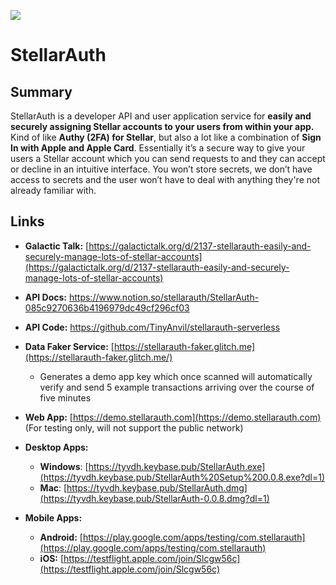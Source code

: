 ![](https://cl.ly/04bc5d0530cd/Branding.png)
# StellarAuth

## Summary
StellarAuth is a developer API and user application service for **easily and securely assigning Stellar accounts to your users from within your app.** Kind of like **Authy (2FA) for Stellar**, but also a lot like a combination of **Sign In with Apple and Apple Card**. Essentially it’s a secure way to give your users a Stellar account which you can send requests to and they can accept or decline in an intuitive interface. You won’t store secrets, we don’t have access to secrets and the user won’t have to deal with anything they're not already familiar with.

## Links
- **Galactic Talk:** [https://galactictalk.org/d/2137-stellarauth-easily-and-securely-manage-lots-of-stellar-accounts](https://galactictalk.org/d/2137-stellarauth-easily-and-securely-manage-lots-of-stellar-accounts)

- **API Docs:** https://www.notion.so/stellarauth/StellarAuth-085c9270636b4196979dc49cf296cf03
- **API Code:** https://github.com/TinyAnvil/stellarauth-serverless

- **Data Faker Service:** [https://stellarauth-faker.glitch.me](https://stellarauth-faker.glitch.me/)
    - Generates a demo app key which once scanned will automatically verify and send 5 example transactions arriving over the course of five minutes
    
- **Web App:** [https://demo.stellarauth.com](https://demo.stellarauth.com) (For testing only, will not support the public network)
- **Desktop Apps:**
    - **Windows**: [https://tyvdh.keybase.pub/StellarAuth.exe](https://tyvdh.keybase.pub/StellarAuth%20Setup%200.0.8.exe?dl=1)
    - **Mac**: [https://tyvdh.keybase.pub/StellarAuth.dmg](https://tyvdh.keybase.pub/StellarAuth-0.0.8.dmg?dl=1)
- **Mobile Apps:**
    - **Android:** [https://play.google.com/apps/testing/com.stellarauth](https://play.google.com/apps/testing/com.stellarauth)
    - **iOS:** [https://testflight.apple.com/join/Slcgw56c](https://testflight.apple.com/join/Slcgw56c)